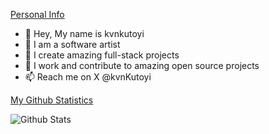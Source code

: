 <u>Personal Info</u>
- 👋 Hey, My name is kvnkutoyi
- 👀 I am a software artist
- 🌱 I create amazing full-stack projects
- 💞️ I work and contribute to amazing open source projects
- 📫 Reach me on X @kvnKutoyi

<u>My Github Statistics</u> 

![Github Stats](https://github-readme-stats.vercel.app/api?username=kevinkutoyi&theme=radical)
